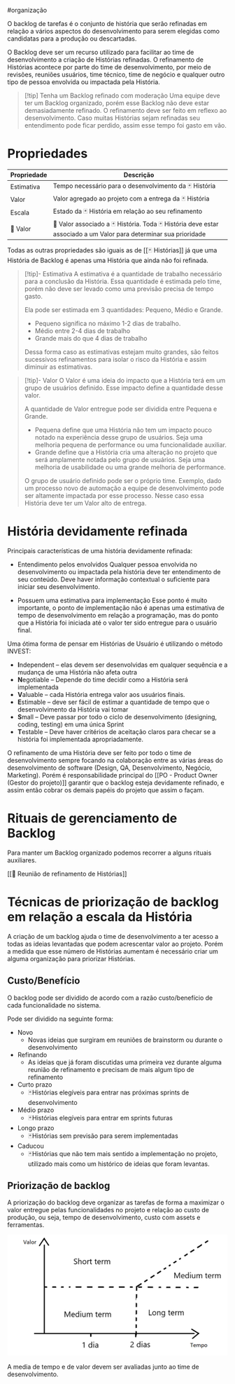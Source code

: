 #organização

O backlog de tarefas é o conjunto de história que serão refinadas em relação a vários aspectos do desenvolvimento para serem elegidas como candidatas para a produção ou descartadas.

O Backlog deve ser um recurso utilizado para facilitar ao time de desenvolvimento a criação de Histórias refinadas. O refinamento de Histórias acontece por parte do time de desenvolvimento, por meio de revisões, reuniões usuários, time técnico, time de negócio e qualquer outro tipo de pessoa envolvida ou impactada pela História.

> [!tip] Tenha um Backlog refinado com moderação
Uma equipe deve ter um Backlog organizado, porém esse Backlog não deve estar demasiadamente refinado. O refinamento deve ser feito em reflexo ao desenvolvimento. Caso muitas Histórias sejam refinadas seu entendimento pode ficar perdido, assim esse tempo foi gasto em vão.

# Propriedades

| Propriedade | Descrição                                                                                                          |
| ----------- | ------------------------------------------------------------------------------------------------------------------ |
| Estimativa  | Tempo necessário para o desenvolvimento da 🃏 História                                                            |
| Valor       | Valor agregado ao projeto com a entrega da 🃏 História                                                             |
| Escala      | Estado da 🃏 História em relação ao seu refinamento                                                                |
| 🌟 Valor    | 🌟 Valor associado a 🃏 História. Toda 🃏 História deve estar associado a um Valor para determinar sua prioridade | 

Todas as outras propriedades são iguais as de [[🃏 Histórias]] já que uma História de Backlog é apenas uma História que ainda não foi refinada.

> [!tip]- Estimativa
> A estimativa é a quantidade de trabalho necessário para a conclusão da História. Essa quantidade é estimada pelo time, porém não deve ser levado como uma previsão precisa de tempo gasto.
> 
> Ela pode ser estimada em 3 quantidades: Pequeno, Médio e Grande.
> - Pequeno significa no máximo 1-2 dias de trabalho. 
> - Médio entre 2-4 dias de trabalho
> - Grande mais do que 4 dias de trabalho
>   
>  Dessa forma caso as estimativas estejam muito grandes, são feitos sucessivos refinamentos para isolar o risco da História e assim diminuir as estimativas.

> [!tip]- Valor
> O Valor é uma ideia do impacto que a História terá em um grupo de usuários definido. Esse impacto define a quantidade desse valor.
> 
> A quantidade de Valor entregue pode ser dividida entre Pequena e Grande.
> - Pequena define que uma História não tem um impacto pouco notado na experiência desse grupo de usuários. Seja uma melhoria pequena de performance ou uma funcionalidade auxiliar.
> - Grande define que a História cria uma alteração no projeto que será amplamente notada pelo grupo de usuários. Seja uma melhoria de usabilidade ou uma grande melhoria de performance.
>   
> O grupo de usuário definido pode ser o próprio time. Exemplo, dado um processo novo de automação a equipe de desenvolvimento pode ser altamente impactada por esse processo. Nesse caso essa História deve ter um Valor alto de entrega.  

# História devidamente refinada

Principais características de uma história devidamente refinada:

- Entendimento pelos envolvidos
Qualquer pessoa envolvida no desenvolvimento ou impactada pela história deve ter entendimento de seu conteúdo. Deve haver informação contextual o suficiente para iniciar seu desenvolvimento. 

- Possuem uma estimativa para implementação
Esse ponto é muito importante, o ponto de implementação não é apenas uma estimativa de tempo de desenvolvimento em relação a programação, mas do ponto que a História foi iniciada até o valor ter sido entregue para o usuário final.

Uma ótima forma de pensar em Histórias de Usuário é utilizando o método INVEST:

- **I**ndependent – elas devem ser desenvolvidas em qualquer sequência e a mudança de uma História não afeta outra
- **N**egotiable – Depende do time decidir como a História será implementada
- **V**aluable – cada História entrega valor aos usuários finais.
- **E**stimable – deve ser fácil de estimar a quantidade de tempo que o desenvolvimento da História vai tomar
- **S**mall – Deve passar por todo o ciclo de desenvolvimento (designing, coding, testing) em uma única Sprint
- **T**estable – Deve haver critérios de aceitação claros para checar se a história foi implementada apropriadamente.

O refinamento de uma História deve ser feito por todo o time de desenvolvimento sempre focando na colaboração entre as várias áreas do desenvolvimento de software (Design, QA, Desenvolvimento, Negócio, Marketing). Porém é responsabilidade principal do [[PO - Product Owner (Gestor do projeto)]] garantir que o backlog esteja devidamente refinado, e assim então cobrar os demais papéis do projeto que assim o façam.

# Rituais de gerenciamento de Backlog

Para manter um Backlog organizado podemos recorrer a alguns rituais auxiliares.

[[💎 Reunião de refinamento de Histórias]]

# Técnicas de priorização de backlog em relação a escala da História

A criação de um backlog ajuda o time de desenvolvimento a ter acesso a todas as ideias levantadas que podem acrescentar valor ao projeto. Porém a medida que esse número de Histórias aumentam é necessário criar um alguma organização para priorizar Histórias.

## Custo/Benefício

O backlog pode ser dividido de acordo com a razão custo/benefício de cada funcionalidade no sistema.

Pode ser dividido na seguinte forma:

- Novo
  - Novas ideias que surgiram em reuniões de brainstorm ou durante o desenvolvimento
- Refinando
  - As ideias que já foram discutidas uma primeira vez durante alguma reunião de refinamento e precisam de mais algum tipo de refinamento
- Curto prazo
  - 🃏Histórias elegíveis para entrar nas próximas sprints de desenvolvimento
- Médio prazo
  - 🃏Histórias elegíveis para entrar em sprints futuras 
- Longo prazo
  - 🃏Histórias sem previsão para serem implementadas 
- Caducou
  - 🃏Histórias que não tem mais sentido a implementação no projeto, utilizado mais como um histórico de ideias que foram levantas. 

## Priorização de backlog

A priorização do backlog deve organizar as tarefas de forma a maximizar o valor entregue pelas funcionalidades no projeto e relação ao custo de produção, ou seja, tempo de desenvolvimento, custo com assets e ferramentas.

![](project_management/_images/matrix_priorization.png)

A media de tempo e de valor devem ser avaliadas junto ao time de desenvolvimento.